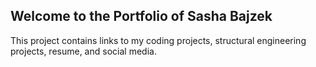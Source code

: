 ## Welcome to the Portfolio of Sasha Bajzek

This project contains links to my coding projects, structural engineering projects, resume, and social media.
